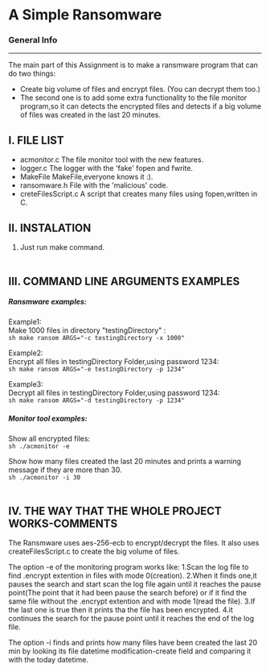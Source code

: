 # A Simple Ransomware

### General Info
------------
The main part of this Assignment is to make a ransmware program that can do two
things: 
* Create big volume of files and encrypt files. (You can decrypt them too.)
* The second one is to add some extra functionality to the file monitor program,so
it can detects the encrypted files and detects if a big volume of files was created 
in the last 20 minutes.<br />

 I. FILE LIST
------------
- acmonitor.c                    The file monitor tool with the new features.
- logger.c                       The logger with the 'fake' fopen and fwrite.
- MakeFile                       MakeFile,everyone knows it :).
- ransomware.h                   File with the 'malicious' code.
- creteFilesScript.c             A script that creates many files using fopen,written in C.
  <br />
  
II. INSTALATION
------------
1. Just run make command.<br /><br />

 III. COMMAND LINE ARGUMENTS EXAMPLES
------------
##### Ransmware examples:

Example1:<br />
Make 1000 files in directory "testingDirectory" :<br />
```sh make ransom ARGS="-c testingDirectory -x 1000" ```

Example2:<br />
Encrypt all files in testingDirectory Folder,using password 1234:<br />
```sh make ransom ARGS="-e testingDirectory -p 1234" ```

Example3:<br />
Decrypt all files in testingDirectory Folder,using password 1234:<br />
```sh make ransom ARGS="-d testingDirectory -p 1234" ```

##### Monitor tool examples:

Show all encrypted files:<br />
 ```sh ./acmonitor -e ```

Show how many files created the last 20 minutes and prints a
warning message if they are more than 30.<br />
```sh ./acmonitor -i 30 ```<br /><br />

  IV. THE WAY THAT THE WHOLE PROJECT WORKS-COMMENTS
------------

The Ransmware uses aes-256-ecb to encrypt/decrypt the files.
 It also uses createFilesScript.c to create the big volume of files.

   The option -e of the monitoring program works like:
 1.Scan the log file to find .encrypt extention in files with mode 0(creation).
 2.When it finds one,it pauses the search and start scan the
 log file again until it reaches the pause point(The point that it 
 had been pause the search before) or if it find the same file without the 
 .encrypt extention and with mode 1(read the file).
 3.If the last one is true then it prints tha the file has been encrypted.
 4.it continues the search for the pause point until it reaches the 
 end of the log file.

   The option -i finds and prints how many files have been created the last
 20 min by looking its file datetime modification-create field and comparing it
 with the today datetime.
